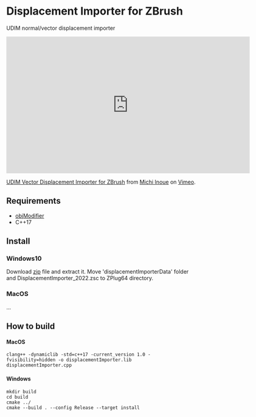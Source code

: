 # Displacement Importer for ZBrush

UDIM normal/vector displacement importer


<iframe src="https://player.vimeo.com/video/809951157?h=3208d1af24" width="640" height="360" frameborder="0" allow="autoplay; fullscreen; picture-in-picture" allowfullscreen></iframe>
<p><a href="https://vimeo.com/809951157">UDIM Vector Displacement Importer for ZBrush</a> from <a href="https://vimeo.com/user4337917">Michi Inoue</a> on <a href="https://vimeo.com">Vimeo</a>.</p>


## Requirements
* [objModifier](https://github.com/minoue/objModifier)
* C++17

## Install

### Windows10
Download [zip](https://github.com/minoue/displacementImporter/releases/download/v0.1/DisplacementImporter_2022_win10.zip) file and extract it.
Move 'displacementImporterData' folder and DisplacementImporter_2022.zsc to ZPlug64 directory.

### MacOS
...


## How to build

#### MacOS
```
clang++ -dynamiclib -std=c++17 -current_version 1.0 -fvisibility=hidden -o displacementImporter.lib displacementImporter.cpp
```

#### Windows
```
mkdir build
cd build
cmake ../
cmake --build . --config Release --target install
```
